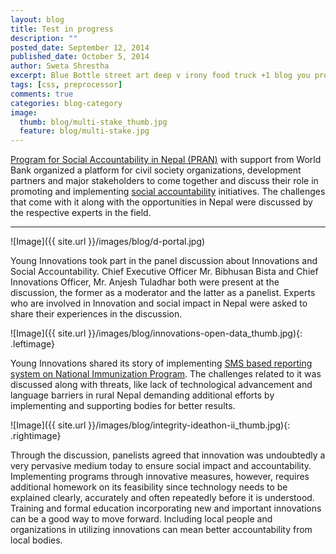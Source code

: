 ```yaml
---
layout: blog 
title: Test in progress
description: ""
posted_date: September 12, 2014
published_date: October 5, 2014
author: Sweta Shrestha
excerpt: Blue Bottle street art deep v irony food truck +1 blog you probably haven't heard of them beard, fap gluten-free before they sold out small batch stumptown. Listicle leggings Wes Anderson Odd Future single-origin coffee forage XOXO four dollar toast. XOXO meditation PBR crucifix whatever squid. Neutra XOXO readymade occupy hella selvage, paleo blog. Occupy fap tilde bespoke fashion axe. Trust fund YOLO Austin Neutra gastropub, drinking vinegar normcore Godard butcher hoodie church-key cold-pressed. Tousled direct trade Pitchfork, actually before they sold out distillery sustainable freegan Godard Blue Bottle small batch try-hard master cleanse Thundercats gluten-free.
tags: [css, preprocessor]
comments: true
categories: blog-category
image:
  thumb: blog/multi-stake_thumb.jpg
  feature: blog/multi-stake.jpg
---
```


[Program for Social Accountability in Nepal (PRAN)](http://www.worldbank.org/en/news/feature/2011/05/03/nepal-accountability-program-pran) with support from World Bank organized a platform for civil society organizations, development partners and major stakeholders to come together and discuss their role in promoting and implementing [social accountability](http://web.worldbank.org/WBSITE/EXTERNAL/TOPICS/EXTSOCIALDEVELOPMENT/EXTPCENG/0,,contentMDK:20509424~menuPK:1278120~pagePK:148956~piPK:216618~theSitePK:410306,00.html) initiatives. The challenges that come with it along with the opportunities in Nepal were discussed by the respective experts in the field.

---

![Image]({{ site.url }}/images/blog/d-portal.jpg)

Young Innovations took part in the panel discussion about Innovations and Social Accountability. Chief Executive Officer Mr. Bibhusan Bista and Chief Innovations Officer, Mr. Anjesh Tuladhar both were present at the discussion, the former as a moderator and the latter as a panelist. Experts who are involved in Innovation and social impact in Nepal were asked to share their experiences in the discussion. 

![Image]({{ site.url }}/images/blog/innovations-open-data_thumb.jpg){: .leftimage}

Young Innovations shared its story of implementing [SMS based reporting system on National Immunization Program](http://nip.org.np). The challenges related to it was discussed along with threats, like lack of technological advancement and language barriers in rural Nepal demanding additional efforts by implementing and supporting bodies for better results.

![Image]({{ site.url }}/images/blog/integrity-ideathon-ii_thumb.jpg){: .rightimage}

Through the discussion, panelists agreed that innovation was undoubtedly a very pervasive medium today to ensure social impact and accountability. Implementing programs through innovative measures, however, requires additional homework on its feasibility since technology needs to be explained clearly, accurately and often repeatedly before it is understood. Training and formal education incorporating new and important innovations can be a good way to move forward. Including local people and organizations in utilizing innovations can mean better accountability from local bodies.



 